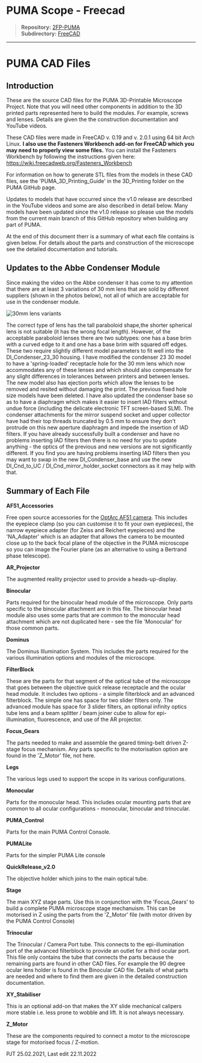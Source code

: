 # PUMA Scope - Freecad

> **Repository:** [2FP-PUMA](https://github.com/two-frontiers-project/2FP-PUMA)  
> **Subdirectory:** [FreeCAD](https://github.com/two-frontiers-project/2FP-PUMA/tree/main/FreeCAD)

---

PUMA CAD Files
==============

Introduction
------------
These are the source CAD files for the PUMA 3D-Printable Microscope Project. Note that you will need other components in addition to the 3D printed parts represented here to build the modules. For example, screws and lenses. Details are given the the construction documentation and YouTube videos.

These CAD files were made in FreeCAD v. 0.19 and v. 2.0.1 using 64 bit Arch Linux. **I also use the Fasteners Workbench add-on for FreeCAD which you may need to properly view some files.** You can install the Fasteners Workbench by following the instructions given here: https://wiki.freecadweb.org/Fasteners_Workbench

For information on how to generate STL files from the models in these CAD files, see the 'PUMA_3D_Printing_Guide' in the 3D_Printing folder on the PUMA GitHub page.

Updates to models that have occurred since the v1.0 release are described in the YouTube videos and some are also described in detail below. Many models have been updated since the v1.0 release so please use the models from the current main branch of this GitHub repository when building any part of PUMA.

At the end of this document therr is a summary of what each file contains is given below. For details about the parts and construction of the microscope see the detailed documentation and tutorials.

Updates to the Abbe Condenser Module
------------------------------------
Since making the video on the Abbe condenser it has come to my attention that there are at least 3 variations of 30 mm lens that are sold by different suppliers (shown in the photos below), not all of which are acceptable for use in the condenser module.

![30mm lens variants](https://raw.githubusercontent.com/two-frontiers-project/2FP-PUMA/main/FreeCAD/Images/30mm_Condenser_lenses.jpg)

The correct type of lens has the tall paraboloid shape,the shorter spherical lens is not suitable (it has the wrong focal length). However, of the acceptable paraboloid lenses there are two subtypes: one has a base brim with a curved edge to it and one has a base brim with squared off edges. These two require slightly different model parameters to fit well into the DI_Condenser_23_30 housing.
I have modified the condenser 23 30 model to have a 'spring-loaded' receptacle hole for the 30 mm lens which now accommodates any of these lenses and which should also compensate for any slight differences in tolerances between printers and between lenses. The new model also has ejection ports which allow the lenses to be removed and resited without damaging the print.
The previous fixed hole size models have been deleted.
I have also updated the condenser base so as to have a diaphragm which makes it easier to insert IAD filters without undue force (including the delicate electronic TFT screen-based SLM). The condenser attachments for the mirror suspend socket and upper collector have had their top threads truncated by 0.5 mm to ensure they don't protrude on this new aperture diaphragm and impede the insertion of IAD filters.
If you have already successfully built a condenser and have no problems inserting IAD filters then there is no need for you to update anything - the optics of the previous and new versions are not significantly different. If you find you are having problems inserting IAD filters then you may want to swap in the new DI_Condenser_base and use the new DI_Cnd_to_UC / DI_Cnd_mirror_holder_socket connectors as it may help with that.


Summary of Each File
--------------------
**AF51_Accessories**

Free open source accessories for the [OptArc AF51 camera](https://www.optarc.co.uk/products/cameras-2/). This includes the eyepiece clamp (so you can customise it to fit your own eyepieces), the narrow eyepiece adapter (for Zeiss and Reichert eyepieces) and the 'NA_Adapter' which is an adapter that allows the camera to be mounted close up to the back focal plane of the objective in the PUMA microscope so you can image the Fourier plane (as an alternative to using a Bertrand phase telescope).

**AR_Projector**

 The augmented reality projector used to provide a heads-up-display.
 
**Binocular**

 Parts required for the binocular head module of the microscope. Only parts specific to the binocular attachment are in this file. The binocular head module also uses some parts that are common to the monocular head attachment which are not duplicated here - see the file 'Monocular' for those common parts.
 
**Dominus**

 The Dominus Illumination System. This includes the parts required for the various illumination options and modules of the microscope.
 
**FilterBlock**

 These are the parts for that segment of the optical tube of the microscope that goes between the objective quick release receptacle and the ocular head module. It includes two options - a simple filterblock and an advanced filterblock. The simple one has space for two slider filters only. The advanced module has space for 3 slider filters, an optional infinity optics tube lens and a beam splitter / beam joiner cube to allow for epi-illumination, fluorescence, and use of the AR projector.
 
**Focus_Gears**

 The parts needed to make and assemble the geared timing-belt driven Z-stage focus mechanism. Any parts specific to the motorisation option are found in the 'Z_Motor' file, not here.
 
**Legs**

 The various legs used to support the scope in its various configurations.
 
**Monocular**

 Parts for the monocular head. This includes ocular mounting parts that are common to all ocular configurations - monocular, binocular and trinocular.
 
**PUMA_Control**

 Parts for the main PUMA Control Console.
 
**PUMALite**

 Parts for the simpler PUMA Lite console
 
**QuickRelease_v2.0**

 The objective holder which joins to the main optical tube.
 
**Stage**

 The main XYZ stage parts. Use this in conjunction with the 'Focus_Gears' to build a complete PUMA microscope stage mechanuism. This can be motorised in Z using the parts from the 'Z_Motor' file (with motor driven by the PUMA Control Console)
 
**Trinocular**

 The Trinocular / Camera Port tube. This connects to the epi-illumination port of the advanced filterblock to provide an outlet for a third ocular port. This file only contains the tube that connects the parts because the remaining parts are found in other CAD files. For example the 90 degree ocular lens holder is found in the Binocular CAD file. Details of what parts are needed and where to find them are given in the detailed construction documentation.
  
**XY_Stabiliser**

 This is an optional add-on that makes the XY slide mechanical calipers more stable i.e. less prone to wobble and lift. It is not always necessary.

**Z_Motor**

 These are the components required to connect a motor to the microscope stage for motorised focus / Z-motion.
 

PJT 25.02.2021, Last edit 22.11.2022
